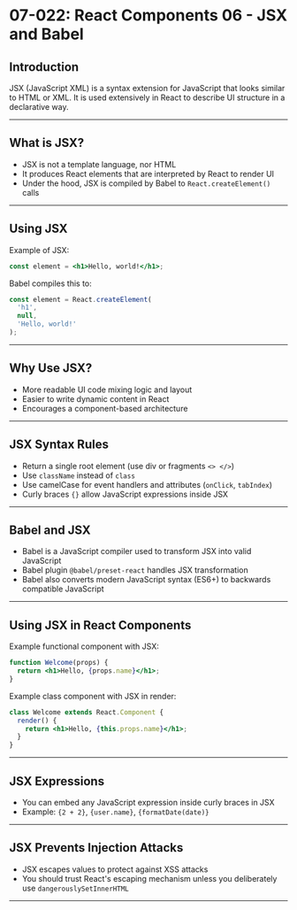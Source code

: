 # 07-022: React Components 06 - JSX and Babel

## Introduction

JSX (JavaScript XML) is a syntax extension for JavaScript that looks similar to HTML or XML. It is used extensively in React to describe UI structure in a declarative way.

---

## What is JSX?

- JSX is not a template language, nor HTML  
- It produces React elements that are interpreted by React to render UI  
- Under the hood, JSX is compiled by Babel to `React.createElement()` calls

---

## Using JSX

Example of JSX:

```jsx
const element = <h1>Hello, world!</h1>;
```

Babel compiles this to:

```js
const element = React.createElement(
  'h1',
  null,
  'Hello, world!'
);
```
---

## Why Use JSX?

- More readable UI code mixing logic and layout  
- Easier to write dynamic content in React  
- Encourages a component-based architecture

---

## JSX Syntax Rules

- Return a single root element (use div or fragments `<> </>`)  
- Use `className` instead of `class`  
- Use camelCase for event handlers and attributes (`onClick`, `tabIndex`)  
- Curly braces `{}` allow JavaScript expressions inside JSX

---

## Babel and JSX

- Babel is a JavaScript compiler used to transform JSX into valid JavaScript  
- Babel plugin `@babel/preset-react` handles JSX transformation  
- Babel also converts modern JavaScript syntax (ES6+) to backwards compatible JavaScript

---

## Using JSX in React Components

Example functional component with JSX:

```jsx
function Welcome(props) {
  return <h1>Hello, {props.name}</h1>;
}
```

Example class component with JSX in render:

```jsx
class Welcome extends React.Component {
  render() {
    return <h1>Hello, {this.props.name}</h1>;
  }
}
```

---

## JSX Expressions

- You can embed any JavaScript expression inside curly braces in JSX  
- Example: `{2 + 2}`, `{user.name}`, `{formatDate(date)}`

---

## JSX Prevents Injection Attacks

- JSX escapes values to protect against XSS attacks  
- You should trust React's escaping mechanism unless you deliberately use `dangerouslySetInnerHTML`

---

